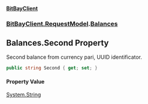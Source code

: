 #### [BitBayClient](./index.md 'index')
### [BitBayClient.RequestModel](./BitBayClient-RequestModel.md 'BitBayClient.RequestModel').[Balances](./BitBayClient-RequestModel-Balances.md 'BitBayClient.RequestModel.Balances')
## Balances.Second Property
Second balance from currency pari, UUID identificator.  
```csharp
public string Second { get; set; }
```
#### Property Value
[System.String](https://docs.microsoft.com/en-us/dotnet/api/System.String 'System.String')  

